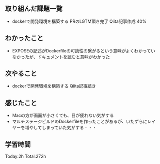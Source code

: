 ## 取り組んだ課題一覧
- dockerで開発環境を構築する PRのLGTM頂き完了 Qiita記事作成 40%

## わかったこと
- EXPOSEの記述がDockerfileの可読性の繋がるという意味がよくわかっていなかったが、ドキュメントを読むと意味がわかった
  
## 次やること
- dockerで開発環境を構築する  Qiita記事続き

## 感じたこと
- Macの方が画面が小さくても、目が疲れない気がする
- マルチステージビルドのDockerfileを作ったことがあるが、いたずらにレイヤーを増やしてしまっていた気がする・・・
  
## 学習時間
Today:2h
Total:272h
